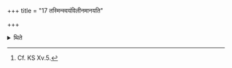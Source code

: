 +++
title = "17 तस्मिन्स्वयंविलीनमानयति"

+++

<details><summary>थिते</summary>

17. In it he pours the self-melt (ghee).[^1]  

[^1]: Cf. KS Xv.5. 
</details>
